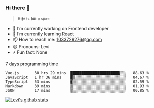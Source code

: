 ### Hi there 👋

> 𝕷𝖎𝖋𝖊 𝖎𝖘 𝖇𝖚𝖙 𝖆 𝖘𝖕𝖆𝖓

- 🔭 I’m currently working on Frontend developer
- 🌱 I’m currently learning React
- 📫 How to reach me: 1033729276@qq.com
- 😄 Pronouns: Levi
- ⚡ Fun fact: None


7 days programming time



<!--START_SECTION:waka-->
```text
Vue.js       30 hrs 29 mins  ██████████████████████░░░   88.63 % 
JavaScript   1 hr 36 mins    █▒░░░░░░░░░░░░░░░░░░░░░░░   04.67 % 
TypeScript   53 mins         ▓░░░░░░░░░░░░░░░░░░░░░░░░   02.59 % 
Markdown     39 mins         ▒░░░░░░░░░░░░░░░░░░░░░░░░   01.93 % 
JSON         17 mins         ▒░░░░░░░░░░░░░░░░░░░░░░░░   00.85 % 
```
<!--END_SECTION:waka-->


[![Levi's github stats](https://github-readme-stats.vercel.app/api?username=chaossssss)](https://github.com/anuraghazra/github-readme-stats)
